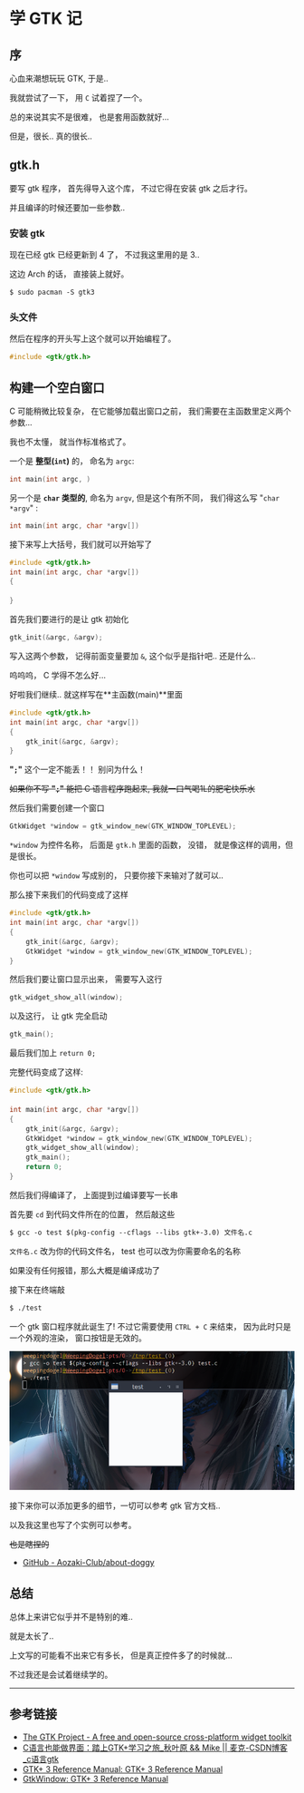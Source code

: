 # 学 GTK 记


<!--more-->
## 序

心血来潮想玩玩 GTK, 于是.. 

我就尝试了一下， 用 `C` 试着捏了一个。

总的来说其实不是很难， 也是套用函数就好... 

但是，很长.. 真的很长..

## gtk.h

要写 gtk 程序， 首先得导入这个库， 不过它得在安装 gtk 之后才行。

并且编译的时候还要加一些参数..

### 安装 gtk
现在已经 gtk 已经更新到 4 了， 不过我这里用的是 3..

这边 Arch 的话， 直接装上就好。
```txt
$ sudo pacman -S gtk3
```
### 头文件
然后在程序的开头写上这个就可以开始编程了。

```c
#include <gtk/gtk.h>
```

## 构建一个空白窗口

C 可能稍微比较复杂， 在它能够加载出窗口之前， 我们需要在主函数里定义两个参数...

我也不太懂， 就当作标准格式了。

一个是 **整型(`int`)** 的， 命名为 `argc`:

```c
int main(int argc, )
```

另一个是 **`char` 类型的**, 命名为 `argv`, 但是这个有所不同， 我们得这么写 "`char *argv`" :

```c
int main(int argc, char *argv[])
```

接下来写上大括号，我们就可以开始写了

```c
#include <gtk/gtk.h>
int main(int argc, char *argv[])
{

}
```

首先我们要进行的是让 gtk 初始化
```c
gtk_init(&argc, &argv);
```

写入这两个参数， 记得前面变量要加 `&`, 这个似乎是指针吧.. 还是什么..

呜呜呜， C 学得不怎么好...

好啦我们继续.. 就这样写在**主函数(main)**里面

```c
#include <gtk/gtk.h>
int main(int argc, char *argv[])
{
    gtk_init(&argc, &argv);
}
```

**"`;`"** 这个一定不能丢！！ 别问为什么！

~~如果你不写 **"`;`"** 能把 C 语言程序跑起来, 我就一口气喝1L的肥宅快乐水~~

然后我们需要创建一个窗口

```c
GtkWidget *window = gtk_window_new(GTK_WINDOW_TOPLEVEL);
```

`*window` 为控件名称， 后面是 `gtk.h` 里面的函数， 没错， 就是像这样的调用，但是很长。

你也可以把 `*window` 写成别的， 只要你接下来输对了就可以..

那么接下来我们的代码变成了这样

```c
#include <gtk/gtk.h>
int main(int argc, char *argv[])
{
    gtk_init(&argc, &argv);
    GtkWidget *window = gtk_window_new(GTK_WINDOW_TOPLEVEL);
}
```

然后我们要让窗口显示出来， 需要写入这行

```c
gtk_widget_show_all(window);
```

以及这行， 让 gtk 完全启动

```c
gtk_main();
```

最后我们加上 `return 0;`

完整代码变成了这样:
```c
#include <gtk/gtk.h>

int main(int argc, char *argv[])
{
    gtk_init(&argc, &argv);
    GtkWidget *window = gtk_window_new(GTK_WINDOW_TOPLEVEL);
    gtk_widget_show_all(window);
    gtk_main();
    return 0;
}
```

然后我们得编译了， 上面提到过编译要写一长串

首先要 `cd` 到代码文件所在的位置， 然后敲这些
```txt
$ gcc -o test $(pkg-config --cflags --libs gtk+-3.0) 文件名.c
```

`文件名.c` 改为你的代码文件名， test 也可以改为你需要命名的名称

如果没有任何报错，那么大概是编译成功了

接下来在终端敲
```txt
$ ./test
```

一个 gtk 窗口程序就此诞生了! 不过它需要使用 `CTRL + C` 来结束， 因为此时只是一个外观的渲染， 窗口按钮是无效的。

![](/img/2021-04-09_23-49.png)

接下来你可以添加更多的细节，一切可以参考 gtk 官方文档..

以及我这里也写了个实例可以参考。

~~也是瞎捏的~~

* [GitHub - Aozaki-Club/about-doggy](https://github.com/Aozaki-Club/about-doggy)

## 总结

总体上来讲它似乎并不是特别的难..

就是太长了..

上文写的可能看不出来它有多长， 但是真正控件多了的时候就...

不过我还是会试着继续学的。

---

## 参考链接

* [The GTK Project - A free and open-source cross-platform widget toolkit](https://www.gtk.org/)
* [C语言也能做界面：踏上GTK+学习之旅_秋叶原 && Mike || 麦克-CSDN博客_c语言gtk](https://blog.csdn.net/tennysonsky/article/details/42740865)
* [GTK+ 3 Reference Manual: GTK+ 3 Reference Manual](https://developer.gnome.org/gtk3/stable/)
* [GtkWindow: GTK+ 3 Reference Manual](https://developer.gnome.org/gtk3/stable/GtkWindow.html)


